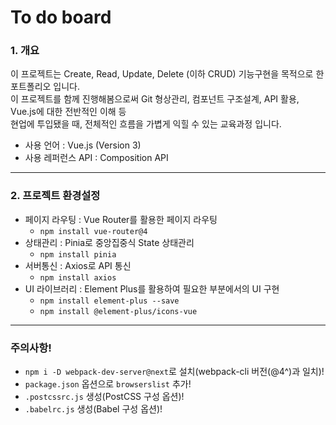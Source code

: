 # To do board

###  1. 개요

이 프로젝트는 Create, Read, Update, Delete (이하 CRUD) 기능구현을 목적으로 한 포트폴리오 입니다. <br />
이 프로젝트를 함께 진행해봄으로써 Git 형상관리, 컴포넌트 구조설계, API 활용, Vue.js에 대한 전반적인 이해 등<br />
현업에 투입됐을 때, 전체적인 흐름을 가볍게 익힐 수 있는 교육과정 입니다. <br />

-   사용 언어 : Vue.js (Version 3)
-   사용 레퍼런스 API : Composition API

---

### 2. 프로젝트 환경설정

-   페이지 라우팅 : Vue Router를 활용한 페이지 라우팅
    -   `npm install vue-router@4`
-   상태관리 : Pinia로 중앙집중식 State 상태관리
    -   `npm install pinia`
-   서버통신 : Axios로 API 통신
    -   `npm install axios`
-   UI 라이브러리 : Element Plus를 활용하여 필요한 부분에서의 UI 구현
    -   `npm install element-plus --save`
    -   `npm install @element-plus/icons-vue`

---

### 주의사항!

-   `npm i -D webpack-dev-server@next`로 설치(webpack-cli 버전(@4^)과 일치)!<br />
-   `package.json` 옵션으로 `browserslist` 추가!<br />
-   `.postcssrc.js` 생성(PostCSS 구성 옵션)!<br />
-   `.babelrc.js` 생성(Babel 구성 옵션)!<br />
